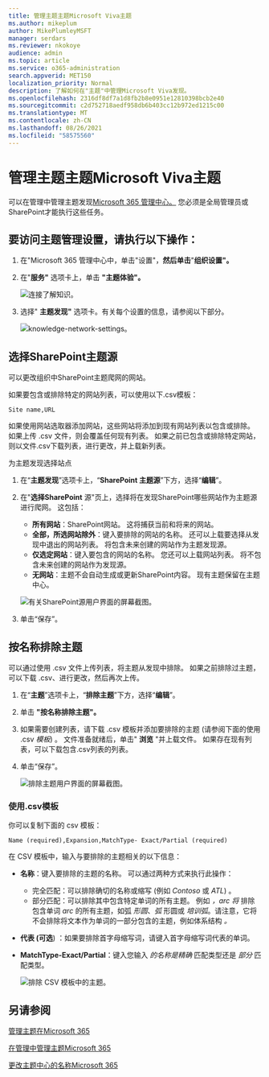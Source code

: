 ```yaml
---
title: 管理主题主题Microsoft Viva主题
ms.author: mikeplum
author: MikePlumleyMSFT
manager: serdars
ms.reviewer: nkokoye
audience: admin
ms.topic: article
ms.service: o365-administration
search.appverid: MET150
localization_priority: Normal
description: 了解如何在"主题"中管理Microsoft Viva发现。
ms.openlocfilehash: 2316df8df7a1d8fb2b8e0951e12810398bcb2e40
ms.sourcegitcommit: c2d752718aedf958db6b403cc12b972ed1215c00
ms.translationtype: MT
ms.contentlocale: zh-CN
ms.lasthandoff: 08/26/2021
ms.locfileid: "58575560"
---
```

# <a name="manage-topic-discovery-in-microsoft-viva-topics"></a>管理主题主题Microsoft Viva主题

可以在管理中管理主题发现[Microsoft 365 管理中心。](https://admin.microsoft.com) 您必须是全局管理员或SharePoint才能执行这些任务。

## <a name="to-access-topics-management-settings"></a>要访问主题管理设置，请执行以下操作：

1. 在"Microsoft 365 管理中心中，单击"设置"，**然后单击**"**组织设置"。**
2. 在"**服务"** 选项卡上，单击 **"主题体验"。**

    ![连接了解知识。](../media/admin-org-knowledge-options-completed.png) 

3. 选择" **主题发现"** 选项卡。有关每个设置的信息，请参阅以下部分。

    ![knowledge-network-settings。](../media/knowledge-network-settings-topic-discovery.png) 

## <a name="select-sharepoint-topic-sources"></a>选择SharePoint主题源

可以更改组织中SharePoint主题爬网的网站。

如果要包含或排除特定的网站列表，可以使用以下.csv模板：

``` csv
Site name,URL
```

如果使用网站选取器添加网站，这些网站将添加到现有网站列表以包含或排除。 如果上传 .csv 文件，则会覆盖任何现有列表。 如果之前已包含或排除特定网站，则以文件.csv下载列表，进行更改，并上载新列表。

为主题发现选择站点

1. 在“**主题发现**”选项卡上，“**SharePoint 主题源**”下方，选择“**编辑**”。
2. 在"**选择SharePoint** 源"页上，选择将在发现SharePoint哪些网站作为主题源进行爬网。 这包括：
    - **所有网站**：SharePoint网站。 这将捕获当前和将来的网站。
    - **全部，所选网站除外**：键入要排除的网站的名称。  还可以上载要选择从发现中退出的网站列表。 将包含未来创建的网站作为主题发现源。 
    - **仅选定网站**：键入要包含的网站的名称。 您还可以上载网站列表。 将不包含未来创建的网站作为发现源。
    - **无网站**：主题不会自动生成或更新SharePoint内容。 现有主题保留在主题中心。

    ![有关SharePoint源用户界面的屏幕截图。](../media/k-manage-select-topic-source.png)
   
3. 单击“保存”。

## <a name="exclude-topics-by-name"></a>按名称排除主题

可以通过使用 .csv 文件上传列表，将主题从发现中排除。 如果之前排除过主题，可以下载 .csv、进行更改，然后再次上传。

1. 在“**主题**”选项卡上，“**排除主题**”下方，选择“**编辑**”。
2. 单击 **"按名称排除主题"。**
3. 如果需要创建列表，请下载 .csv 模板并添加要排除的主题 (请参阅下面的使用 .csv *模板*) 。 文件准备就绪后，单击" **浏览** "并上载文件。 如果存在现有列表，可以下载包含.csv列表的列表。
4. 单击“保存”。

    ![排除主题用户界面的屏幕截图。](../media/km-manage-exclude-topics.png)

### <a name="working-with-the-csv-template"></a>使用.csv模板

你可以复制下面的 csv 模板：

``` csv
Name (required),Expansion,MatchType- Exact/Partial (required)
```

在 CSV 模板中，输入与要排除的主题相关的以下信息：

- **名称**：键入要排除的主题的名称。 可以通过两种方式来执行此操作：
    - 完全匹配：可以排除确切的名称或缩写 (例如 *Contoso* 或 *ATL*) 。
    - 部分匹配：可以排除其中包含特定单词的所有主题。  例如 *，arc 将* 排除包含单词 *arc* 的所有主题，如弧 *形圆*、*弧* 形圆或 *培训弧*。请注意，它将不会排除将文本作为单词的一部分包含的主题，例如体系结构 *。*
- **代表 (可选**) ：如果要排除首字母缩写词，请键入首字母缩写词代表的单词。
- **MatchType-Exact/Partial**：键入您输入 *的名称是精确* 匹配类型还是 *部分* 匹配类型。

    ![排除 CSV 模板中的主题。](../media/exclude-topics-csv.png) 

## <a name="see-also"></a>另请参阅

[管理主题在Microsoft 365](topic-experiences-knowledge-rules.md)

[在管理中管理主题Microsoft 365](topic-experiences-user-permissions.md)

[更改主题中心的名称Microsoft 365](topic-experiences-administration.md)
